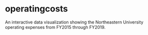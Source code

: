 # operatingcosts
An interactive data visualization showing the Northeastern University operating expenses from FY2015 through FY2019.
